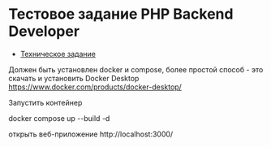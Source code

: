 # Тестовое задание PHP Backend Developer

* [Техническое задание](specification.md)


Должен быть установлен docker и compose, более простой способ - это скачать и установить Docker Desktop https://www.docker.com/products/docker-desktop/

Запустить контейнер 

docker compose up --build -d


открыть веб-приложение http://localhost:3000/
